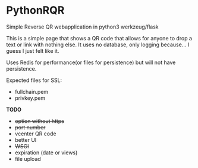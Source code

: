 # PythonRQR
Simple Reverse QR webapplication in python3 werkzeug/flask

This is a simple page that shows a QR code that allows for anyone to drop a text or link with nothing else.
It uses no database, only logging because... I guess I just felt like it.

Uses Redis for performance(or files for persistence) but will not have persistence.

Expected files for SSL:

- fullchain.pem
- privkey.pem
    
    
**TODO**
* ~~option without https~~
* ~~port number~~
* vcenter QR code
* better UI
* ~~WSGI~~
* expiration (date or views)
* file upload
